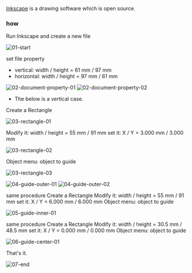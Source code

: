 
[Inkscape](https://inkscape.org) is a drawing software which is open source.

### how

Run Inkscape and create a new file

![01-start](assets/bizcard-by-inkscape-01-start.png "pic")

set file property
- vertical: width / height = 61 mm / 97 mm
- horizontal: width / height = 97 mm / 61 mm

![02-document-property-01](assets/bizcard-by-inkscape-02-document-property-01.png "pic")
![02-document-property-02](assets/bizcard-by-inkscape-02-document-property-02.png "pic")

* The below is a vertical case.

Create a Rectangle

![03-rectangle-01](assets/bizcard-by-inkscape-03-rectangle-01.png "pic")

Modify it: width / height = 55 mm / 91 mm
set it: X / Y = 3.000 mm / 3.000 mm

![03-rectangle-02](assets/bizcard-by-inkscape-03-rectangle-02.png "pic")

Object menu: object to guide

![03-rectangle-03](assets/bizcard-by-inkscape-03-rectangle-03.png "pic")

![04-guide-outer-01](assets/bizcard-by-inkscape-04-guide-outer-01.png "pic")
![04-guide-outer-02](assets/bizcard-by-inkscape-04-guide-outer-02.png "pic")

same procedure
Create a Rectangle
Modify it: width / height = 55 mm / 91 mm
set it: X / Y = 6.000 mm / 6.000 mm
Object menu: object to guide

![05-guide-inner-01](assets/bizcard-by-inkscape-05-guide-inner-01.png "pic")

same procedure
Create a Rectangle
Modify it: width / height = 30.5 mm / 48.5 mm
set it: X / Y = 0.000 mm / 0.000 mm
Object menu: object to guide

![06-guide-center-01](assets/bizcard-by-inkscape-06-guide-center-01.png "pic")

That's it.

![07-end](assets/bizcard-by-inkscape-07-end.png "pic")

